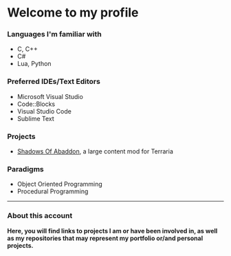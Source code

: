 # **Welcome to my profile**
### Languages I'm familiar with
- C, C++
- C#
- Lua, Python

### Preferred IDEs/Text Editors
- Microsoft Visual Studio
- Code::Blocks
- Visual Studio Code
- Sublime Text

### Projects
- [Shadows Of Abaddon](https://forums.terraria.org/index.php?threads/shadows-of-abaddon-mod.46605/), a large content mod for Terraria

### Paradigms
- Object Oriented Programming
- Procedural Programming
---


### About this account
**Here, you will find links to projects I am or have been involved in, as well as my repositories that may represent my portfolio or/and personal projects.**


